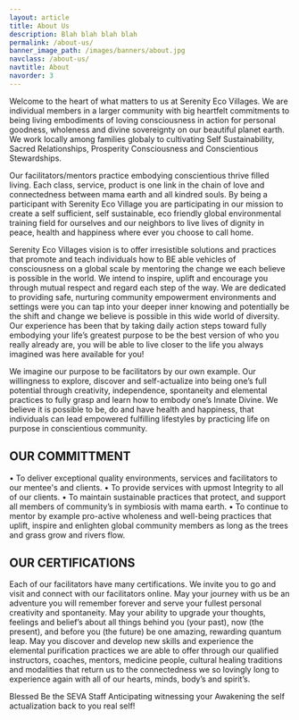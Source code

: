 ```yaml
---
layout: article
title: About Us
description: Blah blah blah blah
permalink: /about-us/
banner_image_path: /images/banners/about.jpg
navclass: /about-us/
navtitle: About
navorder: 3
---
```



<!--<h1>OUR STORY</h1>-->

Welcome to the heart of what matters to us at Serenity Eco Villages. We are individual members in a larger community with big heartfelt commitments to being living embodiments of loving consciousness in action for personal goodness, wholeness and divine sovereignty on our beautiful planet earth. We work locally among families globaly to cultivating Self Sustainability, Sacred Relationships, Prosperity Consciousness and Conscientious Stewardships.

Our facilitators/mentors practice embodying conscientious thrive filled living. Each class, service, product is one link in the chain of love and connectedness between mama earth and all kindred souls. By being a participant with Serenity Eco Village you are participating in our mission to create a self sufficient, self sustainable, eco friendly global environmental training field for ourselves and our neighbors to live lives of dignity in peace, health and happiness where ever you choose to call home.

Serenity Eco Villages vision is to offer irresistible solutions and practices that promote and teach individuals how to BE able vehicles of consciousness on a global scale by mentoring the change we each believe is possible in the world. We intend to inspire, uplift and encourage you through mutual respect and regard each step of the way. We are dedicated to providing safe, nurturing community empowerment environments and settings were you can tap into your deeper inner knowing and potentially be the shift and change we believe is possible in this wide world of diversity. Our experience has been that by taking daily action steps toward fully embodying your life’s greatest purpose to be the best version of who you really already are, you will be able to live closer to the life you always imagined was here available for you!

We imagine our purpose to be facilitators by our own example. Our willingness to explore, discover and self-actualize into being one’s full potential through creativity, independence, spontaneity and elemental practices to fully grasp and learn how to embody one’s Innate Divine. We believe it is possible to be, do and have health and happiness, that individuals can lead empowered fulfilling lifestyles by practicing life on purpose in conscientious community.

## OUR COMMITTMENT

• To deliver exceptional quality environments, services and facilitators to our mentee's and clients. • To provide services with upmost Integrity to all of our clients. • To maintain sustainable practices that protect, and support all members of community’s in symbiosis with mama earth. • To continue to mentor by example pro-active wholeness and well-being practices that uplift, inspire and enlighten global community members as long as the trees and grass grow and rivers flow.

## OUR CERTIFICATIONS

Each of our facilitators have many certifications. We invite you to go and visit and connect with our facilitators online. May your journey with us be an adventure you will remember forever and serve your fullest personal creativity and spontaneity. May your ability to upgrade your thoughts, feelings and belief’s about all things behind you (your past), now (the present), and before you (the future) be one amazing, rewarding quantum leap. May you discover and develop new skills and experience the elemental purification practices we are able to offer through our qualified instructors, coaches, mentors, medicine people, cultural healing traditions and modalities that return us to the connectedness we so lovingly long to experience again with all of our hearts, minds, body’s and spirit’s.

Blessed Be the SEVA Staff Anticipating witnessing your Awakening the self actualization back to you real self!